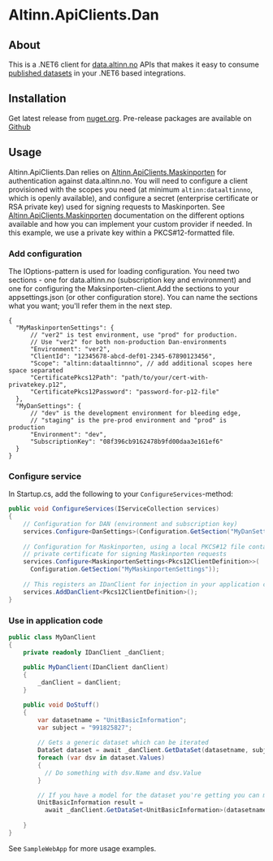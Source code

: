 # Altinn.ApiClients.Dan

## About
This is a .NET6 client for [data.altinn.no](https://data.altinn.no) APIs that makes it easy to consume [published datasets](https://altinn.github.io/docs/utviklingsguider/data.altinn.no/beviskoder/) in your .NET6 based integrations.

## Installation

Get latest release from [nuget.org](https://www.nuget.org/packages/Altinn.ApiClients.Dan). Pre-release packages are available on [Github](https://github.com/Altinn/altinn-apiclient-dan/packages/)

## Usage

Altinn.ApiClients.Dan relies on [Altinn.ApiClients.Maskinporten](https://github.com/Altinn/altinn-apiclient-maskinporten/) for authentication against data.altinn.no. You will need to configure a client provisioned with the scopes you need (at minimum `altinn:dataaltinnno`, which is openly available), and configure a secret (enterprise certificate or RSA private key) used for signing requests to Maskinporten. See [Altinn.ApiClients.Maskinporten](https://github.com/Altinn/altinn-apiclient-maskinporten/) documentation on the different options available and how you can implement your custom provider if needed. In this example, we use a private key within a PKCS#12-formatted file.

### Add configuration

The IOptions-pattern is used for loading configuration. You need two sections - one for data.altinn.no (subscription key and environment) and one for configuring the Maksinporten-client.Add the sections to your appsettings.json (or other configuration store). You can name the sections what you want; you'll refer them in the next step.

```jsonc
{
  "MyMaskinportenSettings": {
      // "ver2" is test environment, use "prod" for production. 
      // Use "ver2" for both non-production Dan-environments
      "Environment": "ver2", 
      "ClientId": "12345678-abcd-def01-2345-67890123456",
      "Scope": "altinn:dataaltinnno", // add additional scopes here space separated
      "CertificatePkcs12Path": "path/to/your/cert-with-privatekey.p12",
      "CertificatePkcs12Password": "password-for-p12-file"
  },
  "MyDanSettings": {
      // "dev" is the development environment for bleeding edge, 
      // "staging" is the pre-prod environment and "prod" is production
      "Environment": "dev",
      "SubscriptionKey": "08f396cb9162478b9fd00daa3e161ef6"
  }
}
```

### Configure service

In Startup.cs, add the following to your `ConfigureServices`-method:

```csharp
public void ConfigureServices(IServiceCollection services)
{
    // Configuration for DAN (environment and subscription key)
    services.Configure<DanSettings>(Configuration.GetSection("MyDanSettings"));
  
    // Configuration for Maskinporten, using a local PKCS#12 file containing 
    // private certificate for signing Maskinporten requests
    services.Configure<MaskinportenSettings<Pkcs12ClientDefinition>>(
      Configuration.GetSection("MyMaskinportenSettings"));
  
    // This registers an IDanClient for injection in your application code
    services.AddDanClient<Pkcs12ClientDefinition>();
}
```

### Use in application code

```csharp
public class MyDanClient 
{
    private readonly IDanClient _danClient;
    
    public MyDanClient(IDanClient danClient)
    {
        _danClient = danClient;
    }

    public void DoStuff()
    {
        var datasetname = "UnitBasicInformation";
        var subject = "991825827";
        
        // Gets a generic dataset which can be iterated
        DataSet dataset = await _danClient.GetDataSet(datasetname, subject);
        foreach (var dsv in dataset.Values)
        {
          // Do something with dsv.Name and dsv.Value
        }

        // If you have a model for the dataset you're getting you can map it directly
        UnitBasicInformation result = 
          await _danClient.GetDataSet<UnitBasicInformation>(datasetname, subject);
        
    }
}
```
See `SampleWebApp` for more usage examples.
